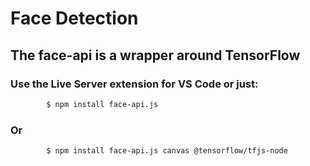 # Face Detection

## The face-api is a wrapper around TensorFlow
### Use the Live Server extension for VS Code or just:
``` bash
        $ npm install face-api.js
```
### Or
``` bash
        $ npm install face-api.js canvas @tensorflow/tfjs-node
```